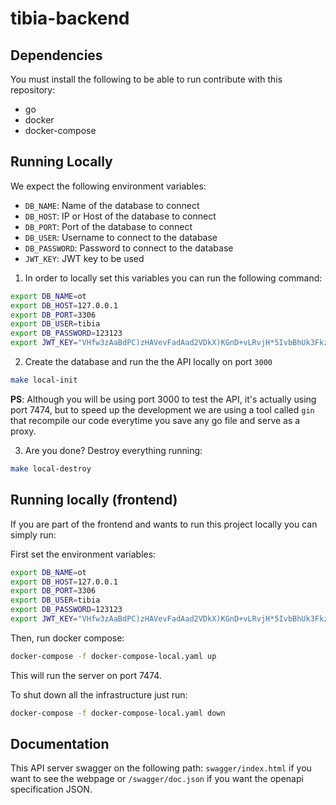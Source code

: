 # tibia-backend

## Dependencies
You must install the following to be able to run contribute with this repository:
- go
- docker
- docker-compose

## Running Locally
We expect the following environment variables:
- `DB_NAME`: Name of the database to connect
- `DB_HOST`: IP or Host of the database to connect
- `DB_PORT`: Port of the database to connect
- `DB_USER`: Username to connect to the database
- `DB_PASSWORD`: Password to connect to the database
- `JWT_KEY`: JWT key to be used


1) In order to locally set this variables you can run the following command:
```sh
export DB_NAME=ot
export DB_HOST=127.0.0.1
export DB_PORT=3306
export DB_USER=tibia
export DB_PASSWORD=123123
export JWT_KEY="VHfw3zAaBdPC)zHAVevFadAad2VDkX)KGnD+vLRvjH*5IvbBhUk3Fkzte5jPIG"
```

2) Create the database and run the the API locally on port `3000`
```sh
make local-init
```

**PS**: Although you will be using port 3000 to test the API, it's actually using port 7474, but to speed up the development we are using a tool called `gin` that recompile our code everytime you save any go file and serve as a proxy.

3) Are you done? Destroy everything running:
```sh
make local-destroy
```

## Running locally (frontend)
If you are part of the frontend and wants to run this project locally you can simply run:

First set the environment variables:
```sh
export DB_NAME=ot
export DB_HOST=127.0.0.1
export DB_PORT=3306
export DB_USER=tibia
export DB_PASSWORD=123123
export JWT_KEY="VHfw3zAaBdPC)zHAVevFadAad2VDkX)KGnD+vLRvjH*5IvbBhUk3Fkzte5jPIG"
```

Then, run docker compose:
```sh
docker-compose -f docker-compose-local.yaml up
```

This will run the server on port 7474.

To shut down all the infrastructure just run:
```sh
docker-compose -f docker-compose-local.yaml down
```

## Documentation
This API server swagger on the following path: `swagger/index.html` if you want to see the webpage or `/swagger/doc.json` if you want the openapi specification JSON.
